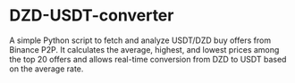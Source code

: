 # DZD-USDT-converter
A simple Python script to fetch and analyze USDT/DZD buy offers from Binance P2P. It calculates the average, highest, and lowest prices among the top 20 offers and allows real-time conversion from DZD to USDT based on the average rate.
